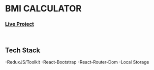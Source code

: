 # BMI CALCULATOR

### <a href="https://bmi-calculator-one-beta.vercel.app/">Live Project</a>
<br/>

## Tech Stack
-ReduxJS/Toolkit
-React-Bootstrap
-React-Router-Dom
-Local Storage

<br/>
